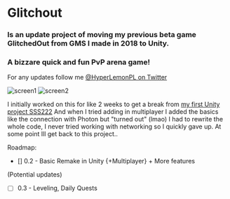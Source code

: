 # Glitchout
### Is an update project of moving my previous beta game GlitchedOut from GMS I made in 2018 to Unity.
### A bizzare quick and fun PvP arena game!
For any updates follow me [@HyperLemonPL on Twitter](https://twitter.com/HyperLemonPL)

![screen1](https://i.imgur.com/Dduc4ds.jpg?1)
![screen2](https://i.imgur.com/ja8I43k.jpg?1)

I initially worked on this for like 2 weeks to get a break from [my first Unity project SSS222](https://github.com/HyperGamesDev/sss222)
And when I tried adding in multiplayer I added the basics like the connection with Photon but "turned out" (lmao) I had to rewrite the whole code,
I never tried working with networking so I quickly gave up.
At some point Ill get back to this project..

Roadmap:
- [] 0.2 - Basic Remake in Unity {+Multiplayer} + More features

(Potential updates)
- [ ] 0.3 - Leveling, Daily Quests
